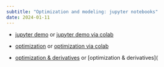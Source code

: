 ```yaml
---
subtitle: "Optimization and modeling: jupyter notebooks"
date: 2024-01-11
---
```


- [jupyter demo](/course-course-notebooks/week01-00--demo-notebook.ipynb) or [jupyter demo via colab](https://colab.research.google.com/github/gmcninch-tufts/2024-Sp-Math087/blob/main/course-notebooks/week01-00--demo-notebook.ipynb)

- [optimization](/course-course-notebooks/week-1-01--optimization.ipynb) or [optimization via colab](https://colab.research.google.com/github/gmcninch-tufts/2024-Sp-Math087/blob/main/course-notebooks/week01-01--optimization.ipynb)

- [optimization & derivatives](/course-course-notebooks/week01-02--optimization-and-derivatives.ipynb) or [optimization & derivatives](

